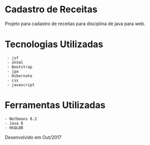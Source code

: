 # Cadastro de Receitas

Projeto para cadastro de receitas para disciplina de java para web.

# Tecnologias Utilizadas
 
	 - jsf
	 - xhtml
	 - Bootstrap
	 - jpa
	 - Hibernate
	 - css
	 - javascript

# Ferramentas Utilizadas

	- Netbeans 8.2
	- Java 8
	- HSQLDB	 

Desenvolvido em Out/2017

